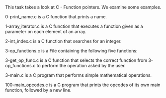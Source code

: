 This task takes a look at C - Function pointers. We examine some examples.

0-print_name.c is a C function that prints a name.

1-array_iterator.c is a C function that executes a function given as a parameter on each element of an array.

2-int_index.c is a C function that searches for an integer.

3-op_functions.c is a File containing the following five functions:

3-get_op_func.c is a C function that selects the correct function from 3-op_functions.c to perform the operation asked by the user.

3-main.c is a C program that performs simple mathematical operations.

100-main_opcodes.c is a C program that prints the opcodes of its own main function, followed by a new line.

